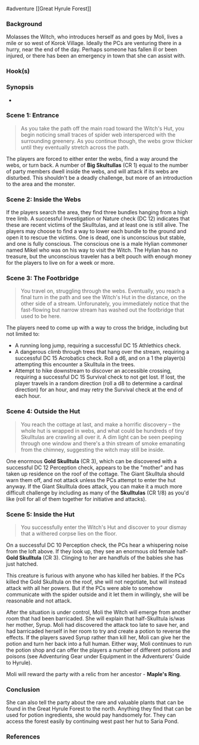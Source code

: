 #adventure [[Great Hyrule Forest]]

### Background

Molasses the Witch, who introduces herself as and goes by Moli, lives a mile or so west of Korok Village. Ideally the PCs are venturing there in a hurry, near the end of the day. Perhaps someone has fallen ill or been injured, or there has been an emergency in town that she can assist with.

### Hook(s)


### Synopsis

* 

### Scene 1: Entrance

>As you take the path off the main road toward the Witch's Hut, you begin noticing small traces of spider web intersperced with the surrounding greenery. As you continue though, the webs grow thicker until they eventually stretch across the path.

The players are forced to either enter the webs, find a way around the webs, or turn back. A number of **Big Skultullas** (CR 1) equal to the number of party members dwell inside the webs, and will attack if its webs are disturbed. This shouldn't be a deadly challenge, but more of an introduction to the area and the monster.

### Scene 2: Inside the Webs

If the players search the area, they find three bundles hanging from a high tree limb. A successful Investigation or Nature check (DC 12) indicates that these are recent victims of the Skulltulas, and at least one is still alive. The players may choose to find a way to lower each bundle to the ground and open it to rescue the victims. One is dead, one is unconscious but stable, and one is fully conscious. The conscious one is a male Hylian commoner named Mikel who was on his way to visit the Witch. The Hylian has no treasure, but the unconscious traveler has a belt pouch with enough money for the players to live on for a week or more.

### Scene 3: The Footbridge

>You travel on, struggling through the webs. Eventually, you reach a final turn in the path and see the Witch's Hut in the distance, on the other side of a stream. Unforunately, you immediately notice that the fast-flowing but narrow stream has washed out the footbridge that used to be here.

The players need to come up with a way to cross the bridge, including but not limited to:
 - A running long jump, requiring a successful DC 15 Athlethics check.
 - A dangerous climb through trees that hang over the stream, requiring a successful DC 15 Acrobatics check. Roll a d6, and on a 1 the player(s) attempting this encounter a Skulltula in the trees.
 - Attempt to hike downstream to discover an accessible crossing, requiring a successful DC 15 Survival check to not get lost. If lost, the player travels in a random direction (roll a d8 to determine a cardinal direction) for an hour, and may retry the Survival check at the end of each hour.

### Scene 4: Outside the Hut

>You reach the cottage at last, and make a horrific discovery – the whole hut is wrapped in webs, and what could be hundreds of tiny Skulltulas are crawling all over it. A dim light can be seen peeping through one window and there's a thin stream of smoke emanating from the chimney, suggesting the witch may still be inside.

One enormous **Gold Skulltula** (CR 3), which can be discovered with a successful DC 12 Perception check, appears to be the "mother" and has taken up residence on the roof of the cottage. The Giant Skulltula should warn them off, and not attack unless the PCs attempt to enter the hut anyway. If the Giant Skulltula does attack, you can make it a much more difficult challenge by including as many of the **Skulltulas** (CR 1/8) as you'd like (roll for all of them together for initiative and attacks).

### Scene 5: Inside the Hut

>You successfully enter the Witch's Hut and discover to your dismay that a withered corpse lies on the floor.

On a successful DC 10 Perception check, the PCs hear a whispering noise from the loft above. If they look up, they see an enormous old female half-**Gold Skulltula** (CR 3). Clinging to her are handfuls of the babies she has just hatched.

This creature is furious with anyone who has killed her babies. If the PCs killed the Gold Skulltula on the roof, she will not negotiate, but will instead attack with all her powers. But if the PCs were able to somehow communicate with the spider outside and it let them in willingly, she will be reasonable and not attack.

After the situation is under control, Moli the Witch will emerge from another room that had been barricaded. She will explain that half-Skulltula is/was her mother, Syrup. Moli had discovered the attack too late to save her, and had barricaded herself in her room to try and create a potion to reverse the effects. If the players saved Syrup rather than kill her, Moli can give her the potion and turn her back into a full human. Either way, Moli continues to run the potion shop and can offer the players a number of different potions and poisons (see Adventuring Gear under Equipment in the Adventurers' Guide to Hyrule).

Moli will reward the party with a relic from her ancestor - **Maple's Ring**.

### Conclusion

She can also tell the party about the rare and valuable plants that can be found in the Great Hyrule Forest to the north. Anything they find that can be used for potion ingredients, she would pay handsomely for. They can access the forest easily by continuing west past her hut to Saria Pond.

### References
